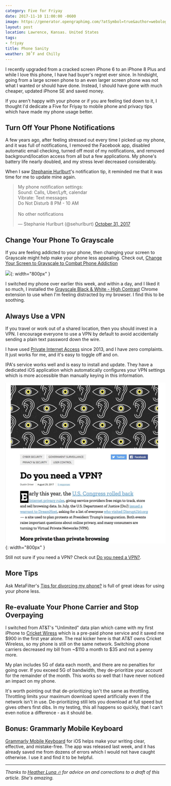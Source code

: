 ```yaml
---
category: Five for Friyay
date: 2017-11-10 11:00:00 -0600
image: https://generator.opengraphimg.com/?atSymbol=true&author=webology&authorSize=text-2xl&style=modern&tags=friyay&title=Phone+Sanity
layout: post
location: Lawrence, Kansas. United States
tags:
- friyay
title: Phone Sanity
weather: 30˚F and Chilly
---
```


I recently upgraded from a cracked screen iPhone 6 to an iPhone 8 Plus and while I love this phone, I have had buyer's regret ever since. In hindsight, going from a large screen phone to an even larger screen phone was not what I wanted or should have done. Instead, I should have gone with much cheaper, updated iPhone SE and saved money. 

If you aren't happy with your phone or if you are feeling tied down to it, I thought I'd dedicate a Five for Friyay to mobile phone and privacy tips which have made my phone usage better.

## Turn Off Your Phone Notifications

A few years ago, after feeling stressed out every time I picked up my phone, and it was full of notifications, I removed the Facebook app, disabled automatic email checking, turned off most of my notifications, and removed background/location access from all but a few applications. My phone's battery life nearly doubled, and my stress level decreased considerably.

When I saw [Stephanie Hurlburt](https://twitter.com/sehurlburt)'s notification tip, it reminded me that it was time for me to update mine again.

<blockquote class="twitter-tweet" data-lang="en"><p lang="en" dir="ltr">My phone notification settings:<br>Sound: Calls, Uber/Lyft, calendar<br>Vibrate: Text messages<br>Do Not Disturb 8 PM - 10 AM<br><br>No other notifications</p>&mdash; Stephanie Hurlburt (@sehurlburt) <a href="https://twitter.com/sehurlburt/status/925178516315897856?ref_src=twsrc%5Etfw">October 31, 2017</a></blockquote>
<script async src="https://platform.twitter.com/widgets.js" charset="utf-8"></script>

## Change Your Phone To Grayscale

If you are feeling addicted to your phone, then changing your screen to Grayscale might help make your phone less appealing. Check out, [Change Your Screen to Grayscale to Combat Phone Addiction](https://lifehacker.com/change-your-screen-to-grayscale-to-combat-phone-addicti-1795821843)

![](https://i.kinja-img.com/gawker-media/image/upload/otlj3klxgbw5o1emyge1.jpg){: width="800px" }

I switched my phone over earlier this week, and within a day, and I liked it so much, I installed the [Grayscale Black & White - High Contrast](https://chrome.google.com/webstore/detail/grayscale-black-white-hig/cjimlckjgclgboeebpjlipmokolejppk) Chrome extension to use when I'm feeling distracted by my browser. I find this to be soothing. 

## Always Use a VPN

If you travel or work out of a shared location, then you should invest in a VPN. I encourage everyone to use a VPN by default to avoid accidentally sending a plain text password down the wire. 

I have used [Private Internet Access](https://www.privateinternetaccess.com/) since 2013, and I have zero complaints. It just works for me, and it's easy to toggle off and on. 

IPA's service works well and is easy to install and update. They have a dedicated iOS application which automatically configures your VPN settings which is more accessible than manually keying in this information.

![](/assets/images/posts/friyay-phone-sanity/mozilla-vpn.jpg){: width="800px" }

Still not sure if you need a VPN? Check out [Do you need a VPN?](https://blog.mozilla.org/internetcitizen/2017/08/29/do-you-need-a-vpn/).

## More Tips

Ask MetaFilter's [Tips for divorcing my phone?](http://ask.metafilter.com/303818/Tips-for-divorcing-my-phone) is full of great ideas for using your phone less. 

## Re-evaluate Your Phone Carrier and Stop Overpaying

I switched from AT&T's "Unlimited" data plan which came with my first iPhone to [Cricket Wiress](https://www.cricketwireless.com/) which is a pre-paid phone service and it saved me $900 in the first year alone. The real kicker here is that AT&T owns Cricket Wireless, so my phone is still on the same network. Switching phone carriers decreased my bill from ~$110 a month to $35 and not a penny more.

My plan includes 5G of data each month, and there are no penalties for going over. If you exceed 5G of bandwidth, they de-prioritize your account for the remainder of the month. This works so well that I have never noticed an impact on my phone. 

It's worth pointing out that de-prioritizing isn't the same as throttling. Throttling limits your maximum download speed artificially even if the network isn't in use. De-prioritizing still lets you download at full speed but gives others first dibs. In my testing, this all happens so quickly, that I can't even notice a difference - as it should be.

## Bonus: Grammarly Mobile Keyboard

[Grammarly Mobile Keyboard](https://www.grammarly.com/blog/grammarly-mobile-keyboard/) for iOS helps make your writing clear, effective, and mistake-free. The app was released last week, and it has already saved me from dozens of errors which I would not have caught otherwise. I use it and find it to be helpful.

----

*Thanks to [Heather Luna :fire:](https://twitter.com/h34th3r329) for advice on and corrections to a draft of this article. She's amazing.*